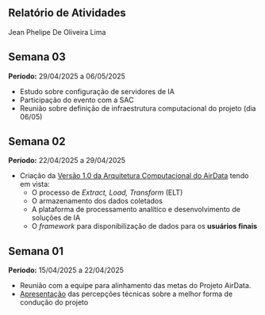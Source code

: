 ## Relatório de Atividades

Jean Phelipe De Oliveira Lima

## Semana 03

**Período:** 29/04/2025 a 06/05/2025

- Estudo sobre configuração de servidores de IA
- Participação do evento com a SAC
- Reunião sobre definição de infraestrutura computacional do projeto (dia 06/05)


## Semana 02

**Período:** 22/04/2025 a 29/04/2025
- Criação da [Versão 1.0 da Arquitetura Computacional do AirData](https://drive.google.com/file/d/1ShhkWRLNF-9LTfd0UGdXExh435jxNkd7/view?usp=sharing) tendo em vista:
    - O processo de *Extract, Load, Transform* (ELT)
    - O armazenamento dos dados coletados
    - A plataforma de processamento analítico e desenvolvimento de soluções de IA
    - O *framework* para disponibilização de dados para os **usuários finais**


##  Semana 01

**Período:** 15/04/2025 a 22/04/2025
- Reunião com a equipe para alinhamento das metas do Projeto AirData.
- [Apresentação](https://docs.google.com/presentation/d/1lZbk3jUqIAq4ePrBIOpQt2kXBpN9qYTUTb8uQjB6gdo/edit?usp=sharing) das percepções técnicas sobre a melhor forma de condução do projeto 



